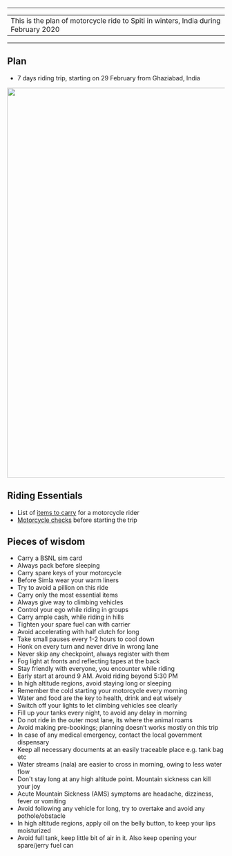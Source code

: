 
---

|  |
| :---  |
| This is the plan of motorcycle ride to Spiti in winters, India during February 2020 |

---

## **Plan**
* 7 days riding trip, starting on 29 February from Ghaziabad, India

<p align="center"><img src="https://github.com/inbravo/travel/raw/master/february-2020/images/route-map.jpg" width="900"></p>

## Riding Essentials		
* List of [items to carry](https://github.com/inbravo/travel/blob/master/february-2020/references/carry-list/README.md) for a motorcycle rider
* [Motorcycle checks](https://github.com/inbravo/travel/blob/master/february-2020/references/check-list/README.md) before starting the trip

## **Pieces of wisdom**
* Carry a BSNL sim card
* Always pack before sleeping
* Carry spare keys of your motorcycle
* Before Simla wear your warm liners
* Try to avoid a pillion on this ride
* Carry only the most essential items
* Always give way to climbing vehicles 
* Control your ego while riding in groups
* Carry ample cash, while riding in hills
* Tighten your spare fuel can with carrier
* Avoid accelerating with half clutch for long
* Take small pauses every 1-2 hours to cool down
* Honk on every turn and never drive in wrong lane
* Never skip any checkpoint, always register with them
* Fog light at fronts and reflecting tapes at the back
* Stay friendly with everyone, you encounter while riding
* Early start at around 9 AM. Avoid riding beyond 5:30 PM
* In high altitude regions, avoid staying long or sleeping
* Remember the cold starting your motorcycle every morning 
* Water and food are the key to health, drink and eat wisely
* Switch off your lights to let climbing vehicles see clearly
* Fill up your tanks every night, to avoid any delay in morning
* Do not ride in the outer most lane, its where the animal roams
* Avoid making pre-bookings; planning doesn’t works mostly on this trip
* In case of any medical emergency, contact the local government dispensary
* Keep all necessary documents at an easily traceable place e.g. tank bag etc
* Water streams (nala) are easier to cross in morning, owing to less water flow
* Don't stay long at any high altitude point. Mountain sickness can kill your joy
* Acute Mountain Sickness (AMS) symptoms are headache, dizziness, fever or vomiting  
* Avoid following any vehicle for long, try to overtake and avoid any pothole/obstacle
* In high altitude regions, apply oil on the belly button, to keep your lips moisturized
* Avoid full tank, keep little bit of air in it. Also keep opening your spare/jerry fuel can